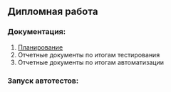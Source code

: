 ## Дипломная работа

### Документация:

1. [Планирование](https://github.com/Dina1109/diplom/blob/main/Plan.md)
2. Отчетные документы по итогам тестирования
3. Отчетные документы по итогам автоматизации

### Запуск автотестов:
